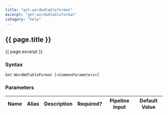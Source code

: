 ```yaml
---
title: "get-wordwdtableformat"
excerpt: "get-wordwdtableformat"
category: "help"
---
```

## {{ page.title }}
{{ page.excerpt }}

### Syntax
`Get-WordWdTableFormat [<CommonParameters>]`

### Parameters

<table class="table table-striped table-bordered table-condensed visible-on">
	<thead>
		<tr>
			<th>Name</th>
			<th class="visible-lg visible-md">Alias</th>
			<th>Description</th>
			<th class="visible-lg visible-md">Required?</th>
			<th class="visible-lg">Pipeline Input</th>
			<th class="visible-lg">Default Value</th>
		</tr>
	</thead>
	<tbody>
	</tbody>
</table>			

